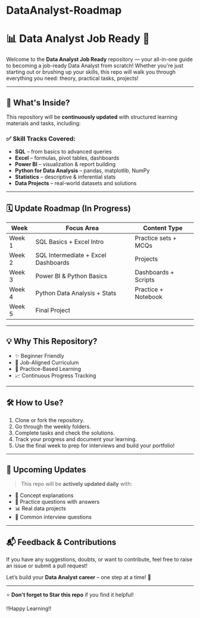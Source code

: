 # DataAnalyst-Roadmap
# 📊 Data Analyst Job Ready 🚀

Welcome to the **Data Analyst Job Ready** repository — your all-in-one guide to becoming a job-ready Data Analyst from scratch! Whether you're just starting out or brushing up your skills, this repo will walk you through everything you need: theory, practical tasks, projects!

---

## 📁 What's Inside?

This repository will be **continuously updated** with structured learning materials and tasks, including:

### ✅ Skill Tracks Covered:
- **SQL** – from basics to advanced queries
- **Excel** – formulas, pivot tables, dashboards
- **Power BI** – visualization & report building
- **Python for Data Analysis** – pandas, matplotlib, NumPy
- **Statistics** – descriptive & inferential stats
- **Data Projects** – real-world datasets and solutions

---

## 🗓️ Update Roadmap (In Progress)

| Week | Focus Area | Content Type         |
|------|------------|----------------------|
| Week 1 | SQL Basics + Excel Intro | Practice sets + MCQs |
| Week 2 | SQL Intermediate + Excel Dashboards | Projects |
| Week 3 | Power BI & Python Basics | Dashboards + Scripts |
| Week 4 | Python Data Analysis + Stats | Practice + Notebook |
| Week 5 | Final Project |

---

## 💡 Why This Repository?

- ✨ Beginner Friendly
- 💼 Job-Aligned Curriculum
- 🎯 Practice-Based Learning
- 📈 Continuous Progress Tracking

---

## 🛠️ How to Use?

1. Clone or fork the repository.
2. Go through the weekly folders.
3. Complete tasks and check the solutions.
4. Track your progress and document your learning.
5. Use the final week to prep for interviews and build your portfolio!

---

## 📌 Upcoming Updates

> This repo will be **actively updated daily** with:
- 📘 Concept explanations
- 🧠 Practice questions with answers
- 📊 Real data projects
- 💬 Common interview questions

---

## 📬 Feedback & Contributions

If you have any suggestions, doubts, or want to contribute, feel free to raise an issue or submit a pull request!

Let’s build your **Data Analyst career** – one step at a time! 💪

---

⭐ **Don't forget to Star this repo** if you find it helpful!

!!Happy Learning!!

